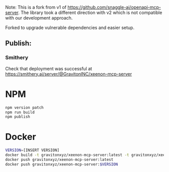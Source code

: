 Note: This is a fork from v1 of https://github.com/snaggle-ai/openapi-mcp-server. The library took a different direction with v2 which is not compatible with our development approach.

Forked to upgrade vulnerable dependencies and easier setup.


## Publish:

### Smithery
Check that deployment was successful at https://smithery.ai/server/@GravitonINC/xeenon-mcp-server

# NPM

```bash
npm version patch
npm run build
npm publish
```


# Docker
```bash
VERSION=[INSERT VERSION]
docker build -t gravitonxyz/xeenon-mcp-server:latest -t gravitonxyz/xeenon-mcp-server:$VERSION .
docker push gravitonxyz/xeenon-mcp-server:latest
docker push gravitonxyz/xeenon-mcp-server:$VERSION
```